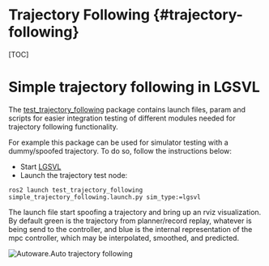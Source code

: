 Trajectory Following {#trajectory-following}
============

[TOC]

# Simple trajectory following in LGSVL

The [test_trajectory_following](https://gitlab.com/autowarefoundation/autoware.auto/AutowareAuto/-/tree/master/src/tools/test_trajectory_following) package contains launch files, param and scripts for easier integration testing of different modules needed for trajectory following functionality.

For example this package can be used for simulator testing with a dummy/spoofed trajectory. To do so, follow the instructions below:

* Start [LGSVL](lgsvl.html)
* Launch the trajectory test node:
```console
ros2 launch test_trajectory_following simple_trajectory_following.launch.py sim_type:=lgsvl
```

The launch file start spoofing a trajectory and bring up an rviz visualization. By default green is the trajectory from planner/record replay, whatever is being send to the controller, and blue is the internal representation of the mpc controller, which may be interpolated, smoothed, and predicted.

![Autoware.Auto trajectory following](trajectory-following-small.jpg)
